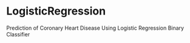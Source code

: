 # LogisticRegression
Prediction of Coronary Heart Disease Using Logistic Regression Binary Classifier
